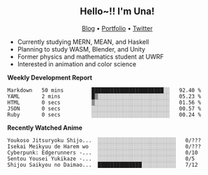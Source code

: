 <h2 align="center">
  Hello~!! I'm Una!
</h2>

<p align="center">
  <a href="https://anarchy.website/">Blog</a> &bull;
  <a href="https://una-ada.github.io/">Portfolio</a> &bull;
  <a href="https://twitter.com/xn__z7x">Twitter</a>
</p>

- Currently studying MERN, MEAN, and Haskell
- Planning to study WASM, Blender, and Unity
- Former physics and mathematics student at UWRF
- Interested in animation and color science

**Weekly Development Report**

<!--START_SECTION:waka-->

```text
Markdown   50 mins         ███████████████████████░░   92.40 %
YAML       2 mins          █▒░░░░░░░░░░░░░░░░░░░░░░░   05.23 %
HTML       0 secs          ▒░░░░░░░░░░░░░░░░░░░░░░░░   01.56 %
JSON       0 secs          ░░░░░░░░░░░░░░░░░░░░░░░░░   00.57 %
Ruby       0 secs          ░░░░░░░░░░░░░░░░░░░░░░░░░   00.24 %
```

<!--END_SECTION:waka-->

**Recently Watched Anime**

<!-- RECENT-ANIME:START -->

    Youkoso Jitsuryoku Shijo...  ░░░░░░░░░░░░░░░░░░░░░░░░░   0/???
    Isekai Meikyuu de Harem wo   ░░░░░░░░░░░░░░░░░░░░░░░░░   0/???
    Cyberpunk: Edgerunners -...  ░░░░░░░░░░░░░░░░░░░░░░░░░   0/10
    Sentou Yousei Yukikaze -...  ░░░░░░░░░░░░░░░░░░░░░░░░░   0/5
    Shijou Saikyou no Daimao...  ██████████████░░░░░░░░░░░   7/12
<!-- RECENT-ANIME:END -->
